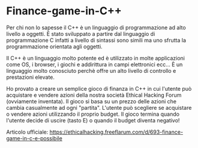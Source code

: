 # Finance-game-in-C++
Per chi non lo sapesse il C++ è un linguaggio di programmazione ad alto livello a oggetti. È stato sviluppato a partire dal linguaggio di programmazione C infatti a livello di sintassi sono simili ma uno sfrutta la programmazione orientata agli oggetti.

Il C++ è un linguaggio molto potente ed è utilizzato in molte applicazioni come OS, i browser, i giochi e addirittura in campi elettronici ecc... È un linguaggio molto conosciuto perchè offre un alto livello di controllo e prestazioni elevate.

Ho provato a creare un semplice gioco di finanza in C++ in cui l'utente può acquistare e vendere azioni della nostra società Ethical Hacking Forum (ovviamente inventata). Il gioco si basa su un prezzo delle azioni che cambia casualmente ad ogni "partita". L'utente può scegliere se acquistare o vendere azioni utilizzando il proprio budget. Il gioco termina quando l'utente decide di uscire (tasto E) o quando il budget diventa negativo!

Articolo ufficiale: https://ethicalhacking.freeflarum.com/d/693-finance-game-in-c-e-possibile
